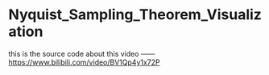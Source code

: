 # Nyquist_Sampling_Theorem_Visualization
this is the source code about this video ——https://www.bilibili.com/video/BV1Qp4y1x72P
